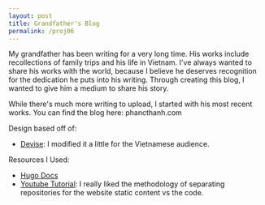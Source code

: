 ```yaml
---
layout: post
title: Grandfather's Blog
permalink: /proj06
---
```


My grandfather has been writing for a very long time. His works include recollections of family trips and his life in Vietnam. I've always wanted to share his works with the world, because I believe he deserves recognition for the dedication he puts into his writing. Through creating this blog, I wanted to give him a medium to share his story. 

While there's much more writing to upload, I started with his most recent works. You can find the blog here: phancthanh.com

Design based off of:
- [Devise](https://github.com/austingebauer/devise): I modified it a little for the Vietnamese audience.

Resources I Used:
- [Hugo Docs](https://gohugo.io/documentation/)
- [Youtube Tutorial](https://youtu.be/LIFvgrRxdt4?si=hbuQ24C4G4eZAP9J): I really liked the methodology of separating repositories for the website static content vs the code.